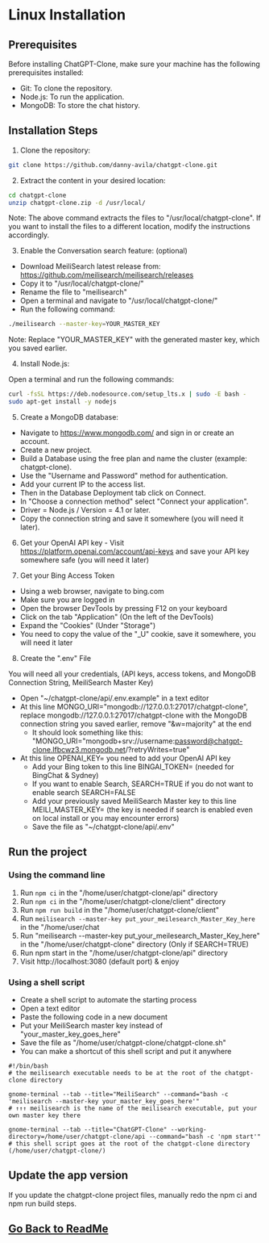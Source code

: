 # Linux Installation

## Prerequisites

Before installing ChatGPT-Clone, make sure your machine has the following prerequisites installed:

- Git: To clone the repository.
- Node.js: To run the application.
- MongoDB: To store the chat history.

## Installation Steps

1. Clone the repository:

```bash
git clone https://github.com/danny-avila/chatgpt-clone.git
```

2. Extract the content in your desired location:

```bash
cd chatgpt-clone
unzip chatgpt-clone.zip -d /usr/local/
```

Note: The above command extracts the files to "/usr/local/chatgpt-clone". If you want to install the files to a different location, modify the instructions accordingly.

3. Enable the Conversation search feature: (optional)

- Download MeiliSearch latest release from: https://github.com/meilisearch/meilisearch/releases
- Copy it to "/usr/local/chatgpt-clone/"
- Rename the file to "meilisearch"
- Open a terminal and navigate to "/usr/local/chatgpt-clone/"
- Run the following command:

```bash
./meilisearch --master-key=YOUR_MASTER_KEY
```

Note: Replace "YOUR_MASTER_KEY" with the generated master key, which you saved earlier.

4. Install Node.js:

Open a terminal and run the following commands:

```bash
curl -fsSL https://deb.nodesource.com/setup_lts.x | sudo -E bash -
sudo apt-get install -y nodejs
```

5. Create a MongoDB database:

- Navigate to https://www.mongodb.com/ and sign in or create an account.
- Create a new project.
- Build a Database using the free plan and name the cluster (example: chatgpt-clone).
- Use the "Username and Password" method for authentication.
- Add your current IP to the access list.
- Then in the Database Deployment tab click on Connect.
- In "Choose a connection method" select "Connect your application".
- Driver = Node.js / Version = 4.1 or later.
- Copy the connection string and save it somewhere (you will need it later).

6. Get your OpenAI API key - Visit https://platform.openai.com/account/api-keys and save your API key somewhere safe (you will need it later)

7. Get your Bing Access Token

- Using a web browser, navigate to bing.com
- Make sure you are logged in
- Open the browser DevTools by pressing F12 on your keyboard
- Click on the tab "Application" (On the left of the DevTools)
- Expand the "Cookies" (Under "Storage")
- You need to copy the value of the "_U" cookie, save it somewhere, you will need it later

8. Create the ".env" File

You will need all your credentials, (API keys, access tokens, and MongoDB Connection String, MeiliSearch Master Key)

- Open "~/chatgpt-clone/api/.env.example" in a text editor
- At this line MONGO_URI="mongodb://127.0.0.1:27017/chatgpt-clone", replace mongodb://127.0.0.1:27017/chatgpt-clone with the MongoDB connection string you saved earlier, remove "&w=majority" at the end
  - It should look something like this: "MONGO_URI="mongodb+srv://username:password@chatgpt-clone.lfbcwz3.mongodb.net/?retryWrites=true"
- At this line OPENAI_KEY= you need to add your OpenAI API key
  - Add your Bing token to this line BINGAI_TOKEN= (needed for BingChat & Sydney)
  - If you want to enable Search, SEARCH=TRUE if you do not want to enable search SEARCH=FALSE
  - Add your previously saved MeiliSearch Master key to this line MEILI_MASTER_KEY= (the key is needed if search is enabled even on local install or you may encounter errors)
  - Save the file as "~/chatgpt-clone/api/.env"

## Run the project

### Using the command line

1. Run `npm ci` in the "/home/user/chatgpt-clone/api" directory
2. Run `npm ci` in the "/home/user/chatgpt-clone/client" directory
3. Run `npm run build` in the "/home/user/chatgpt-clone/client"
4. Run `meilisearch --master-key put_your_meilesearch_Master_Key_here` in the "/home/user/chat
5. Run "meilisearch --master-key put_your_meilesearch_Master_Key_here" in the "/home/user/chatgpt-clone" directory (Only if SEARCH=TRUE)
6. Run npm start in the "/home/user/chatgpt-clone/api" directory
7. Visit http://localhost:3080 (default port) & enjoy

### Using a shell script

- Create a shell script to automate the starting process
- Open a text editor
- Paste the following code in a new document
- Put your MeiliSearch master key instead of "your_master_key_goes_here"
- Save the file as "/home/user/chatgpt-clone/chatgpt-clone.sh"
- You can make a shortcut of this shell script and put it anywhere

```
#!/bin/bash
# the meilisearch executable needs to be at the root of the chatgpt-clone directory

gnome-terminal --tab --title="MeiliSearch" --command="bash -c 'meilisearch --master-key your_master_key_goes_here'"
# ↑↑↑ meilisearch is the name of the meilisearch executable, put your own master key there

gnome-terminal --tab --title="ChatGPT-Clone" --working-directory=/home/user/chatgpt-clone/api --command="bash -c 'npm start'"
# this shell script goes at the root of the chatgpt-clone directory (/home/user/chatgpt-clone/)
```

## Update the app version

If you update the chatgpt-clone project files, manually redo the npm ci and npm run build steps.

##


## [Go Back to ReadMe](../../README.md)
